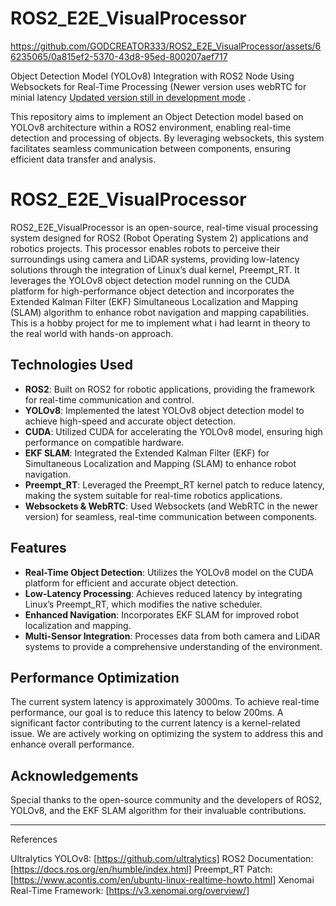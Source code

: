 # ROS2_E2E_VisualProcessor



https://github.com/GODCREATOR333/ROS2_E2E_VisualProcessor/assets/66235065/0a815ef2-5370-43d8-95ed-800207aef717

Object Detection Model (YOLOv8) Integration with ROS2 Node Using Websockets for Real-Time Processing (Newer version uses webRTC for minial latency [Updated version still in development mode](https://github.com/GODCREATOR333/SensoryAI-ROS2) .

This repository aims to implement an Object Detection model based on YOLOv8 architecture within a ROS2 environment, enabling real-time detection and processing of objects. By leveraging websockets, this system facilitates seamless communication between components, ensuring efficient data transfer and analysis.

# ROS2_E2E_VisualProcessor

ROS2_E2E_VisualProcessor is an open-source, real-time visual processing system designed for ROS2 (Robot Operating System 2) applications and robotics projects. This processor enables robots to perceive their surroundings using camera and LiDAR systems, providing low-latency solutions through the integration of Linux’s dual kernel, Preempt_RT. It leverages the YOLOv8 object detection model running on the CUDA platform for high-performance object detection and incorporates the Extended Kalman Filter (EKF) Simultaneous Localization and Mapping (SLAM) algorithm to enhance robot navigation and mapping capabilities. This is a hobby project for me to implement what i had learnt in theory to the real world with hands-on approach.

## Technologies Used

- **ROS2**: Built on ROS2 for robotic applications, providing the framework for real-time communication and control.
- **YOLOv8**: Implemented the latest YOLOv8 object detection model to achieve high-speed and accurate object detection.
- **CUDA**: Utilized CUDA for accelerating the YOLOv8 model, ensuring high performance on compatible hardware.
- **EKF SLAM**: Integrated the Extended Kalman Filter (EKF) for Simultaneous Localization and Mapping (SLAM) to enhance robot navigation.
- **Preempt_RT**: Leveraged the Preempt_RT kernel patch to reduce latency, making the system suitable for real-time robotics applications.
- **Websockets & WebRTC**: Used Websockets (and WebRTC in the newer version) for seamless, real-time communication between components.

## Features

- **Real-Time Object Detection**: Utilizes the YOLOv8 model on the CUDA platform for efficient and accurate object detection.
- **Low-Latency Processing**: Achieves reduced latency by integrating Linux’s Preempt_RT, which modifies the native scheduler.
- **Enhanced Navigation**: Incorporates EKF SLAM for improved robot localization and mapping.
- **Multi-Sensor Integration**: Processes data from both camera and LiDAR systems to provide a comprehensive understanding of the environment.

## Performance Optimization

The current system latency is approximately 3000ms. To achieve real-time performance, our goal is to reduce this latency to below 200ms. A significant factor contributing to the current latency is a kernel-related issue. We are actively working on optimizing the system to address this and enhance overall performance.


## Acknowledgements

Special thanks to the open-source community and the developers of ROS2, YOLOv8, and the EKF SLAM algorithm for their invaluable contributions.

---

References

Ultralytics YOLOv8: [https://github.com/ultralytics]
ROS2 Documentation: [https://docs.ros.org/en/humble/index.html]
Preempt_RT Patch: [https://www.acontis.com/en/ubuntu-linux-realtime-howto.html]
Xenomai Real-Time Framework: [https://v3.xenomai.org/overview/]
